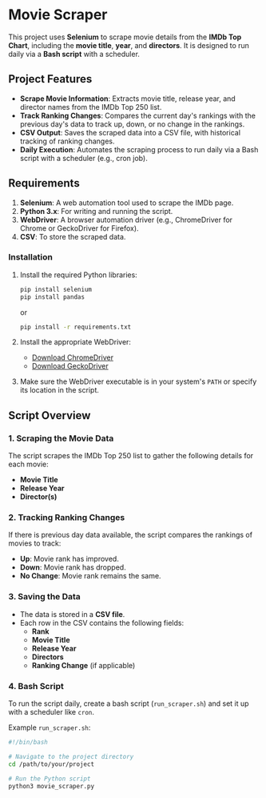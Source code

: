 # Movie Scraper

This project uses **Selenium** to scrape movie details from the **IMDb Top Chart**, including the **movie title**, **year**, and **directors**. It is designed to run daily via a **Bash script** with a scheduler.

## Project Features

- **Scrape Movie Information**: Extracts movie title, release year, and director names from the IMDb Top 250 list.
- **Track Ranking Changes**: Compares the current day's rankings with the previous day's data to track up, down, or no change in the rankings.
- **CSV Output**: Saves the scraped data into a CSV file, with historical tracking of ranking changes.
- **Daily Execution**: Automates the scraping process to run daily via a Bash script with a scheduler (e.g., cron job).

## Requirements

1. **Selenium**: A web automation tool used to scrape the IMDb page.
2. **Python 3.x**: For writing and running the script.
3. **WebDriver**: A browser automation driver (e.g., ChromeDriver for Chrome or GeckoDriver for Firefox).
4. **CSV**: To store the scraped data.

### Installation

1. Install the required Python libraries:

   ```bash
   pip install selenium
   pip install pandas
   ```

   or

   ```bash
   pip install -r requirements.txt
   ```

2. Install the appropriate WebDriver:

   - [Download ChromeDriver](https://sites.google.com/a/chromium.org/chromedriver/)
   - [Download GeckoDriver](https://github.com/mozilla/geckodriver/releases)

3. Make sure the WebDriver executable is in your system's `PATH` or specify its location in the script.

## Script Overview

### 1. Scraping the Movie Data

The script scrapes the IMDb Top 250 list to gather the following details for each movie:

- **Movie Title**
- **Release Year**
- **Director(s)**

### 2. Tracking Ranking Changes

If there is previous day data available, the script compares the rankings of movies to track:

- **Up**: Movie rank has improved.
- **Down**: Movie rank has dropped.
- **No Change**: Movie rank remains the same.

### 3. Saving the Data

- The data is stored in a **CSV file**.
- Each row in the CSV contains the following fields:
  - **Rank**
  - **Movie Title**
  - **Release Year**
  - **Directors**
  - **Ranking Change** (if applicable)

### 4. Bash Script

To run the script daily, create a bash script (`run_scraper.sh`) and set it up with a scheduler like `cron`.

Example `run_scraper.sh`:

```bash
#!/bin/bash

# Navigate to the project directory
cd /path/to/your/project

# Run the Python script
python3 movie_scraper.py
```
